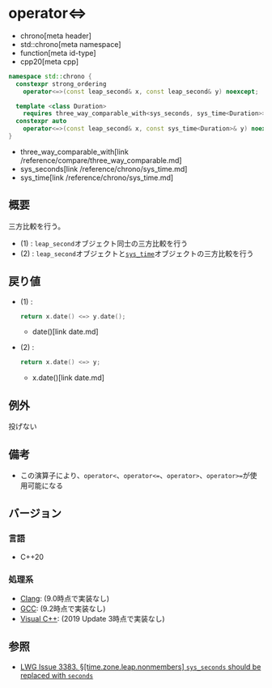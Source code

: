 # operator<=>
* chrono[meta header]
* std::chrono[meta namespace]
* function[meta id-type]
* cpp20[meta cpp]

```cpp
namespace std::chrono {
  constexpr strong_ordering
    operator<=>(const leap_second& x, const leap_second& y) noexcept;        // (1) C++20

  template <class Duration>
    requires three_way_comparable_with<sys_seconds, sys_time<Duration>>
  constexpr auto
    operator<=>(const leap_second& x, const sys_time<Duration>& y) noexcept; // (2) C++20
}
```
* three_way_comparable_with[link /reference/compare/three_way_comparable.md]
* sys_seconds[link /reference/chrono/sys_time.md]
* sys_time[link /reference/chrono/sys_time.md]

## 概要
三方比較を行う。

- (1) : `leap_second`オブジェクト同士の三方比較を行う
- (2) : `leap_second`オブジェクトと[`sys_time`](/reference/chrono/sys_time.md)オブジェクトの三方比較を行う


## 戻り値
- (1) :
    ```cpp
    return x.date() <=> y.date();
    ```
    * date()[link date.md]

- (2) :
    ```cpp
    return x.date() <=> y;
    ```
    * x.date()[link date.md]


## 例外
投げない


## 備考
- この演算子により、`operator<`、`operator<=`、`operator>`、`operator>=`が使用可能になる


## バージョン
### 言語
- C++20

### 処理系
- [Clang](/implementation.md#clang): (9.0時点で実装なし)
- [GCC](/implementation.md#gcc): (9.2時点で実装なし)
- [Visual C++](/implementation.md#visual_cpp): (2019 Update 3時点で実装なし)


## 参照
- [LWG Issue 3383. §[time.zone.leap.nonmembers] `sys_seconds` should be replaced with `seconds`](http://www.open-std.org/jtc1/sc22/wg21/docs/papers/2020/p2117r0.html#3383)

